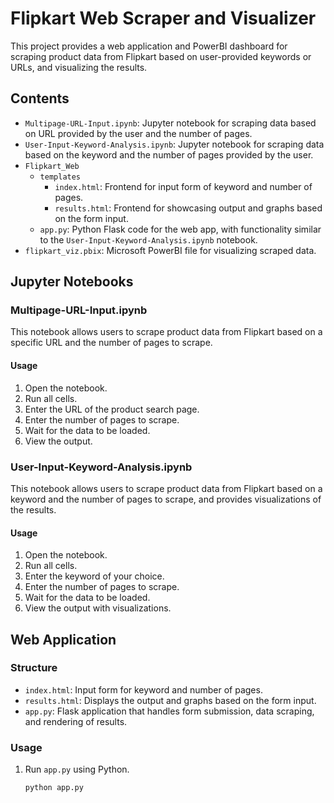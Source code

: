 # Flipkart Web Scraper and Visualizer

This project provides a web application and PowerBI dashboard for scraping product data from Flipkart based on user-provided keywords or URLs, and visualizing the results.

## Contents

- `Multipage-URL-Input.ipynb`: Jupyter notebook for scraping data based on URL provided by the user and the number of pages.
- `User-Input-Keyword-Analysis.ipynb`: Jupyter notebook for scraping data based on the keyword and the number of pages provided by the user.
- `Flipkart_Web`
  - `templates`
    - `index.html`: Frontend for input form of keyword and number of pages.
    - `results.html`: Frontend for showcasing output and graphs based on the form input.
  - `app.py`: Python Flask code for the web app, with functionality similar to the `User-Input-Keyword-Analysis.ipynb` notebook.
- `flipkart_viz.pbix`: Microsoft PowerBI file for visualizing scraped data.

## Jupyter Notebooks

### Multipage-URL-Input.ipynb

This notebook allows users to scrape product data from Flipkart based on a specific URL and the number of pages to scrape.

#### Usage
1. Open the notebook.
2. Run all cells.
3. Enter the URL of the product search page.
4. Enter the number of pages to scrape.
5. Wait for the data to be loaded.
6. View the output.

### User-Input-Keyword-Analysis.ipynb

This notebook allows users to scrape product data from Flipkart based on a keyword and the number of pages to scrape, and provides visualizations of the results.

#### Usage
1. Open the notebook.
2. Run all cells.
3. Enter the keyword of your choice.
4. Enter the number of pages to scrape.
5. Wait for the data to be loaded.
6. View the output with visualizations.

## Web Application

### Structure

- `index.html`: Input form for keyword and number of pages.
- `results.html`: Displays the output and graphs based on the form input.
- `app.py`: Flask application that handles form submission, data scraping, and rendering of results.

### Usage

1. Run `app.py` using Python.
   ```sh
   python app.py
   ```
